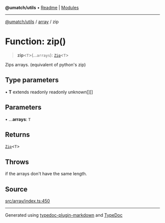 **@umatch/utils** • [Readme](../../index.md) \| [Modules](../../modules.md)

***

[@umatch/utils](../../modules.md) / [array](../index.md) / zip

# Function: zip()

> **zip**\<`T`\>(...`arrays`): [`Zip`](../type-aliases/Zip.md)\<`T`\>

Zips arrays. (equivalent of python's zip)

## Type parameters

• **T** extends readonly readonly unknown[][]

## Parameters

• ...**arrays**: `T`

## Returns

[`Zip`](../type-aliases/Zip.md)\<`T`\>

## Throws

if the arrays don't have the same length.

## Source

[src/array/index.ts:450](https://github.com/umatch-oficial/utils/blob/c6d91fc/src/array/index.ts#L450)

***

Generated using [typedoc-plugin-markdown](https://www.npmjs.com/package/typedoc-plugin-markdown) and [TypeDoc](https://typedoc.org/)
